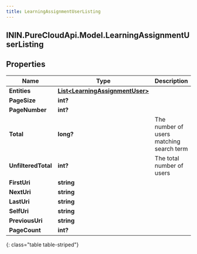 ```yaml
---
title: LearningAssignmentUserListing
---
```

## ININ.PureCloudApi.Model.LearningAssignmentUserListing

## Properties

|Name | Type | Description | Notes|
|------------ | ------------- | ------------- | -------------|
| **Entities** | [**List&lt;LearningAssignmentUser&gt;**](LearningAssignmentUser.html) |  | [optional] |
| **PageSize** | **int?** |  | [optional] |
| **PageNumber** | **int?** |  | [optional] |
| **Total** | **long?** | The number of users matching search term | [optional] |
| **UnfilteredTotal** | **int?** | The total number of users | [optional] |
| **FirstUri** | **string** |  | [optional] |
| **NextUri** | **string** |  | [optional] |
| **LastUri** | **string** |  | [optional] |
| **SelfUri** | **string** |  | [optional] |
| **PreviousUri** | **string** |  | [optional] |
| **PageCount** | **int?** |  | [optional] |
{: class="table table-striped"}


